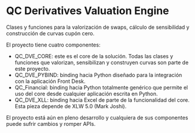# QC Derivatives Valuation Engine

Clases y funciones para la valorización de swaps, cálculo de sensibilidad y construcción de curvas cupón cero.

El proyecto tiene cuatro componentes:

- QC_DVE_CORE: este es el core de la solución. Todas las clases y funciones que valorizan, sensibilizan y construyen curvas son parte de este proyecto.
- QC_DVE_PYBIND: binding hacia Python diseñado para la integración con la aplicación Front Desk.
- QC_Financial: binding hacia Python totalmente genérico que permite el uso del core desde cualquier aplicación escrita en Python.
- QC_DVE_XLL: binding hacia Excel de parte de la funcionalidad del core. Esta pieza depende de XLW 5.0 (Mark Joshi).

El proyecto está aún en pleno desarrollo y cualquiera de sus componentes puede sufrir cambios y romper APIs.